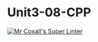 # Unit3-08-CPP
[![Mr Coxall's Super Linter](https://github.com/ICS3U-Programming-KevinC/Unit3-08-CPP/workflows/Mr%20Coxall's%20Super%20Linter/badge.svg)](https://github.com/ICS3U-Programming-KevinC/Unit3-08-CPP/actions/)
